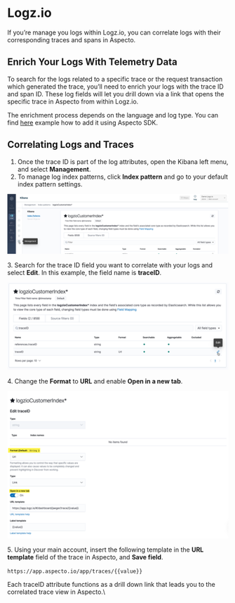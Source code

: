 # Logz.io

If you’re manage you logs within Logz.io, you can correlate logs with their corresponding traces and spans in Aspecto.

## Enrich Your Logs With Telemetry Data

To search for the logs related to a specific trace or the request transaction which generated the trace, you’ll need to enrich your logs with the trace ID and span ID. These log fields will let you drill down via a link that opens the specific trace in Aspecto from within Logz.io.

The enrichment process depends on the language and log type. You can find [here](../../../send-tracing-data-to-aspecto/aspecto-sdk/nodejs/customize-defaults/logs-correlation.md) example how to add it using Aspecto SDK.

## Correlating Logs and Traces <a href="#correlating-logs-and-traces" id="correlating-logs-and-traces"></a>

1. Once the trace ID is part of the log attributes, open the Kibana left menu, and select **Management**.
2. To manage log index patterns, click **Index pattern** and go to your default index pattern settings.

![](../../../.gitbook/assets/logs-management-index.png)

3\. Search for the trace ID field you want to correlate with your logs and select **Edit**. In this example, the field name is **traceID**.

![](../../../.gitbook/assets/logs-traceid-edit.png)

4\. Change the **Format** to **URL** and enable **Open in a new tab**.

![](../../../.gitbook/assets/logs-edit-traceid.png)

5\. Using your main account, insert the following template in the **URL template** field of the trace in Aspecto, and **Save field**.

`https://app.aspecto.io/app/traces/{{value}}`

Each traceID attribute functions as a drill down link that leads you to the correlated trace view in Aspecto.\
